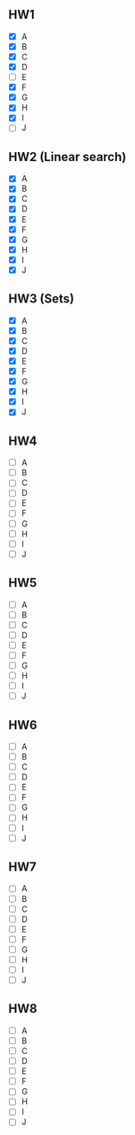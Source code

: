 ## HW1
- [x] A
- [x] B
- [x] C
- [x] D
- [ ] E
- [x] F
- [x] G
- [x] H
- [x] I
- [ ] J

## HW2 (Linear search)
- [x] A
- [x] B
- [x] C
- [x] D
- [x] E
- [x] F
- [x] G
- [x] H
- [x] I
- [x] J

## HW3 (Sets)
- [x] A
- [x] B
- [x] C
- [x] D
- [x] E
- [x] F
- [x] G
- [x] H
- [x] I
- [x] J

## HW4
- [ ] A
- [ ] B
- [ ] C
- [ ] D
- [ ] E
- [ ] F
- [ ] G
- [ ] H
- [ ] I
- [ ] J

## HW5
- [ ] A
- [ ] B
- [ ] C
- [ ] D
- [ ] E
- [ ] F
- [ ] G
- [ ] H
- [ ] I
- [ ] J

## HW6
- [ ] A
- [ ] B
- [ ] C
- [ ] D
- [ ] E
- [ ] F
- [ ] G
- [ ] H
- [ ] I
- [ ] J

## HW7
- [ ] A
- [ ] B
- [ ] C
- [ ] D
- [ ] E
- [ ] F
- [ ] G
- [ ] H
- [ ] I
- [ ] J

## HW8
- [ ] A
- [ ] B
- [ ] C
- [ ] D
- [ ] E
- [ ] F
- [ ] G
- [ ] H
- [ ] I
- [ ] J
